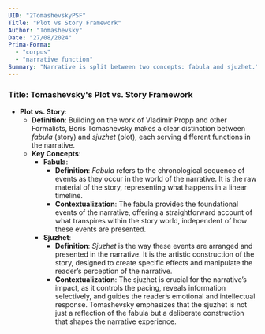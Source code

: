 ```yaml
---
UID: "2TomashevskyPSF"
Title: "Plot vs Story Framework"
Author: "Tomashevsky"
Date: "27/08/2024"
Prima-Forma:
  - "corpus"
  - "narrative function"
Summary: "Narrative is split between two concepts: fabula and sjuzhet."
---
```


### Title: **Tomashevsky's Plot vs. Story Framework**

- **Plot vs. Story**:
  - **Definition**: Building on the work of Vladimir Propp and other Formalists, Boris Tomashevsky makes a clear distinction between *fabula* (story) and *sjuzhet* (plot), each serving different functions in the narrative.
  - **Key Concepts**:
    - **Fabula**:
      - **Definition**: *Fabula* refers to the chronological sequence of events as they occur in the world of the narrative. It is the raw material of the story, representing what happens in a linear timeline.
      - **Contextualization**: The fabula provides the foundational events of the narrative, offering a straightforward account of what transpires within the story world, independent of how these events are presented.
    - **Sjuzhet**:
      - **Definition**: *Sjuzhet* is the way these events are arranged and presented in the narrative. It is the artistic construction of the story, designed to create specific effects and manipulate the reader’s perception of the narrative.
      - **Contextualization**: The sjuzhet is crucial for the narrative’s impact, as it controls the pacing, reveals information selectively, and guides the reader’s emotional and intellectual response. Tomashevsky emphasizes that the sjuzhet is not just a reflection of the fabula but a deliberate construction that shapes the narrative experience.